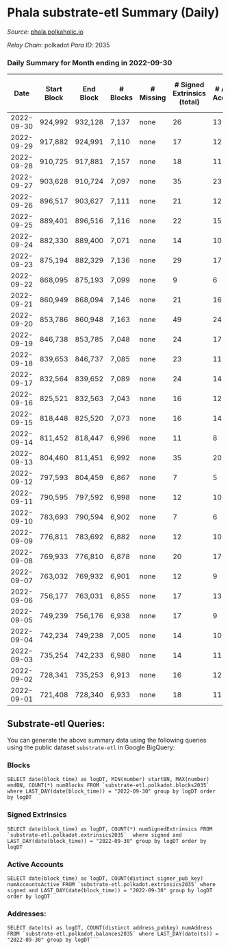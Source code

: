 # Phala substrate-etl Summary (Daily)

_Source_: [phala.polkaholic.io](https://phala.polkaholic.io)

*Relay Chain*: polkadot
*Para ID*: 2035



### Daily Summary for Month ending in 2022-09-30


| Date | Start Block | End Block | # Blocks | # Missing | # Signed Extrinsics (total) | # Active Accounts | # Addresses with Balances | # Events | # Transfers | # XCM Transfers In | # XCM Transfers Out |
| ---- | ----------- | --------- | -------- | --------- | --------------------------- | ----------------- | ------------------------- | -------- | ----------- | ------------------ | ------------------- |
| 2022-09-30 | 924,992 | 932,128 | 7,137 | none  | 26 | 13 | 2,630 | 14,487 | 2 ($1,688.88) |   |   |
| 2022-09-29 | 917,882 | 924,991 | 7,110 | none  | 17 | 12 |  | 14,340 | 2 ($0.63) |   |   |
| 2022-09-28 | 910,725 | 917,881 | 7,157 | none  | 18 | 11 |  | 14,488 | 3 ($1,267.40) | 3 ($97.96) |   |
| 2022-09-27 | 903,628 | 910,724 | 7,097 | none  | 35 | 23 |  | 14,487 | 4 ($346.08) |   | 11 ($60.45) |
| 2022-09-26 | 896,517 | 903,627 | 7,111 | none  | 21 | 12 |  | 14,407 | 6 ($869.35) | 4 ($3.59) | 4 ($250.67) |
| 2022-09-25 | 889,401 | 896,516 | 7,116 | none  | 22 | 15 |  | 14,449 | 5 ($1,399.36) | 2 ($4.85) | 11 ($1,020.13) |
| 2022-09-24 | 882,330 | 889,400 | 7,071 | none  | 14 | 10 |  | 14,273 | 2 ($5,134.91) | 1 ($78.21) | 6 ($38.46) |
| 2022-09-23 | 875,194 | 882,329 | 7,136 | none  | 29 | 17 |  | 14,582 | 4 ($5,135.47) | 9 ($5,099.35) | 11 ($223.81) |
| 2022-09-22 | 868,095 | 875,193 | 7,099 | none  | 9 | 6 |  | 14,277 |   | 1 ($3.09) | 2 ($6.12) |
| 2022-09-21 | 860,949 | 868,094 | 7,146 | none  | 21 | 16 |  | 14,466 | 4 ($117.80) | 1 ($193.81) | 5 ($226.55) |
| 2022-09-20 | 853,786 | 860,948 | 7,163 | none  | 49 | 24 |  | 14,738 | 10 ($630.44) | 2 ($35.23) | 13 ($5,830.48) |
| 2022-09-19 | 846,738 | 853,785 | 7,048 | none  | 24 | 17 | 2,597 | 14,284 | 4 ($119.71) | 1 ($84.77) | 2 ($50.02) |
| 2022-09-18 | 839,653 | 846,737 | 7,085 | none  | 23 | 11 | 2,593 | 14,351 | 1 ($33.49) |   | 1 ($0.09) |
| 2022-09-17 | 832,564 | 839,652 | 7,089 | none  | 24 | 14 | 2,589 | 14,387 | 2 ($32.02) | 3 ($11.02) | 3 ($40.39) |
| 2022-09-16 | 825,521 | 832,563 | 7,043 | none  | 16 | 12 | 2,587 | 14,205 | 4 ($19,006.92) |   |   |
| 2022-09-15 | 818,448 | 825,520 | 7,073 | none  | 16 | 14 | 2,584 | 14,269 | 1 ($19,298.84) |   | 2 ($19.57) |
| 2022-09-14 | 811,452 | 818,447 | 6,996 | none  | 11 | 8 | 2,582 | 14,076 | 1 ($2.41) |   | 1 ($0.10) |
| 2022-09-13 | 804,460 | 811,451 | 6,992 | none  | 35 | 20 | 2,582 | 14,207 | 6 ($33.36) |   | 2 ($37.36) |
| 2022-09-12 | 797,593 | 804,459 | 6,867 | none  | 7 | 5 | 2,581 | 13,794 | 1 ($0.51) |   | 2 ($262.26) |
| 2022-09-11 | 790,595 | 797,592 | 6,998 | none  | 12 | 10 |  | 14,093 |   |   | 1 ($0.09) |
| 2022-09-10 | 783,693 | 790,594 | 6,902 | none  | 7 | 6 |  | 13,864 | 1 ($0.59) |   | 2 ($1,050.59) |
| 2022-09-09 | 776,811 | 783,692 | 6,882 | none  | 12 | 10 |  | 13,853 | 3 ($52.50) |   |   |
| 2022-09-08 | 769,933 | 776,810 | 6,878 | none  | 20 | 17 | 2,578 | 13,914 |   |   | 2 ($3.30) |
| 2022-09-07 | 763,032 | 769,932 | 6,901 | none  | 12 | 9 | 2,577 | 13,903 | 2 ($2.41) | 1 ($0.02) | 3 ($7.90) |
| 2022-09-06 | 756,177 | 763,031 | 6,855 | none  | 17 | 13 | 2,576 | 13,832 | 3 ($44.33) |   | 1 ($4.48) |
| 2022-09-05 | 749,239 | 756,176 | 6,938 | none  | 17 | 9 | 2,573 | 14,012 | 2 ($1,650,974.27) |   |   |
| 2022-09-04 | 742,234 | 749,238 | 7,005 | none  | 14 | 10 | 2,573 | 14,102 | 2 ($308.93) |   |   |
| 2022-09-03 | 735,254 | 742,233 | 6,980 | none  | 14 | 11 | 2,573 | 14,067 | 7 ($541.88) | 1 ($290.99) |   |
| 2022-09-02 | 728,341 | 735,253 | 6,913 | none  | 16 | 12 | 2,569 | 13,989 | 2 ($1.01) | 5 ($6.14) | 4 ($6.94) |
| 2022-09-01 | 721,408 | 728,340 | 6,933 | none  | 18 | 11 | 2,566 | 14,023 | 6 ($1,045.17) | 3 ($1.12) | 3 ($1.11) |

## Substrate-etl Queries:
You can generate the above summary data using the following queries using the public dataset `substrate-etl` in Google BigQuery:


### Blocks
```
SELECT date(block_time) as logDT, MIN(number) startBN, MAX(number) endBN, COUNT(*) numBlocks FROM `substrate-etl.polkadot.blocks2035`  where LAST_DAY(date(block_time)) = "2022-09-30" group by logDT order by logDT
```


### Signed Extrinsics
```
SELECT date(block_time) as logDT, COUNT(*) numSignedExtrinsics FROM `substrate-etl.polkadot.extrinsics2035`  where signed and LAST_DAY(date(block_time)) = "2022-09-30" group by logDT order by logDT
```


### Active Accounts
```
SELECT date(block_time) as logDT, COUNT(distinct signer_pub_key) numAccountsActive FROM `substrate-etl.polkadot.extrinsics2035` where signed and LAST_DAY(date(block_time)) = "2022-09-30" group by logDT order by logDT
```


### Addresses:
```
SELECT date(ts) as logDT, COUNT(distinct address_pubkey) numAddress FROM `substrate-etl.polkadot.balances2035` where LAST_DAY(date(ts)) = "2022-09-30" group by logDT```

